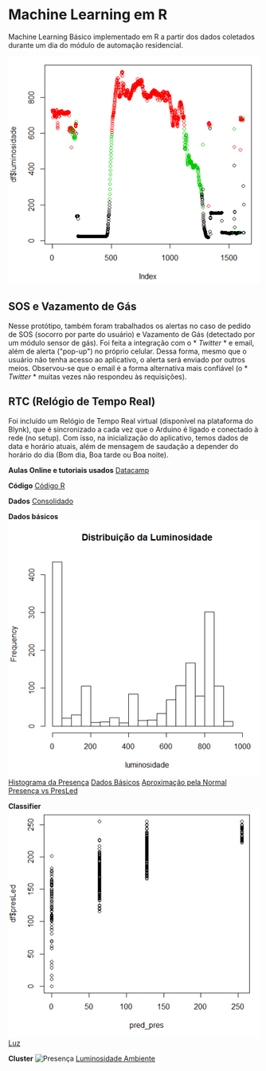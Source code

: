 # Machine Learning em R
Machine Learning Básico implementado em R a partir dos dados coletados durante um dia do módulo de automação residencial.

![Cluster da Luminosidade Ambiente](Cluster_Luminosidade.PNG)

## SOS e Vazamento de Gás
Nesse protótipo, também foram trabalhados os alertas no caso de pedido de SOS (socorro por parte do usuário) e Vazamento de Gás (detectado por um módulo sensor de gás).
Foi feita a integração com o * *Twitter* * e email, além de alerta ("pop-up") no próprio celular.
Dessa forma, mesmo que o usuário não tenha acesso ao aplicativo, o alerta será enviado por outros meios.
Observou-se que o email é a forma alternativa mais confiável (o * *Twitter* * muitas vezes não respondeu às requisições).

## RTC (Relógio de Tempo Real)
Foi incluído um Relógio de Tempo Real virtual (disponível na plataforma do Blynk), que é sincronizado a cada vez que o Arduino é ligado e conectado à rede (no setup).
Com isso, na inicialização do aplicativo, temos dados de data e horário atuais, além de mensagem de saudação a depender do horário do dia (Bom dia, Boa tarde ou Boa noite).


**Aulas Online e tutoriais usados**
[Datacamp](https://www.datacamp.com/)

**Código**
[Código R](script009.R)

**Dados**
[Consolidado](dados.csv)

**Dados básicos**
![Histograma da Luminosidade Ambiente](Hist_Luminosidade.PNG)
[Histograma da Presença](Hist_Presença.PNG)
[Dados Básicos](Summary.PNG)
[Aproximação pela Normal](Normal_Presença.PNG)
[Presença vs PresLed](PresençaVSPresLed.PNG)

**Classifier**
![Presença](Classifier_Pres.PNG)
[Luz](Classifier_Luz.PNG)

**Cluster**
![Presença](Cluster_Presença.PNG)
[Luminosidade Ambiente](Cluster_Luminosidade.PNG)
